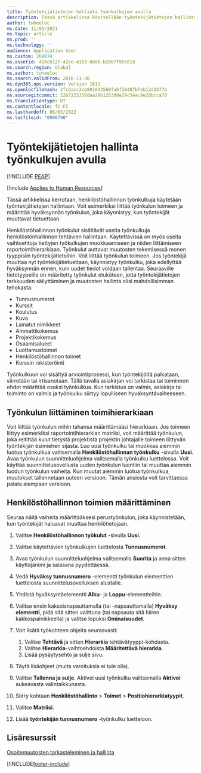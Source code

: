 ```yaml
---
title: Työntekijätietojen hallinta työnkulkujen avulla
description: Tässä artikkelissa käsitellään työntekijätietojen hallintaa työnkulkujen avulla.
author: twheeloc
ms.date: 11/03/2021
ms.topic: article
ms.prod: ''
ms.technology: ''
audience: Application User
ms.custom: 269074
ms.assetid: 426c6127-42ee-4163-8dd0-b2867f95581d
ms.search.region: Global
ms.author: twheeloc
ms.search.validFrom: 2016-11-30
ms.dyn365.ops.version: Version 1611
ms.openlocfilehash: 2fcbacc3cb891043560fabf28487bfeb12d1b77b
ms.sourcegitcommit: 52b7225350daa29b1263d8e29c54ac9e20bcca70
ms.translationtype: HT
ms.contentlocale: fi-FI
ms.lasthandoff: 06/03/2022
ms.locfileid: "8908798"
---
```

# <a name="use-workflows-to-manage-employee-information"></a>Työntekijätietojen hallinta työnkulkujen avulla


[!INCLUDE [PEAP](../includes/peap-1.md)]

[!include [Applies to Human Resources](../includes/applies-to-hr.md)]

Tässä artikkelissa kerrotaan, henkilöstöhallinnon työnkulkuja käytetään työntekijätietojen hallintaan. Voit esimerkiksi liittää työnkulun toimeen ja määrittää hyväksynnän työnkulun, joka käynnistyy, kun työntekijät muuttavat tietuettaan.

Henkilöstöhallinnon työnkulut sisältävät useita työnkulkuja henkilöstönhallinnon tehtävien hallintaan. Käytettävissä on myös useita vaihtoehtoja tiettyjen työkulkujen muokkaamiseen ja niiden liittämiseen raportointihierarkiaan. Työnkulut auttavat muutosten tekemisessä monen tyyppisiin työntekijätietoihin. Voit liittää työnkulun toimeen. Jos työntekijä muuttaa nyt työntekijätietuettaan, käynnistyy työnkulku, joka edellyttää hyväksynnän ennen, kuin uudet tiedot voidaan tallentaa. Seuraaville tietotyypeille on määritetty työnkulut etukäteen, jotta työntekijätietojen tarkkuuden säilyttäminen ja muutosten hallinta olisi mahdollisimman tehokasta:

-   Tunnusnumerot
-   Kurssit
-   Koulutus
-   Kuva
-   Lainatut nimikkeet
-   Ammattikokemus
-   Projektikokemus
-   Osaamisalueet
-   Luottamustoimet
-   Henkilöstöhallinnon toimet
-   Kurssin rekisteröinti

Työnkulkuun voi sisältyä arviointiprosessi, kun työntekijöitä palkataan, siirretään tai irtisanotaan. Tällä tavalla asiakirjan voi tarkistaa tai toiminnon ehdot määrittää osaksi työnkulkua. Kun tarkistus on valmis, asiakirja tai toiminto on valmis ja työnkulku siirtyy lopulliseen hyväksyntävaiheeseen.

## <a name="associate-a-workflow-with-a-position-hierarchy"></a>Työnkulun liittäminen toimihierarkiaan
Voit liittää työnkulun mihin tahansa määrittämääsi hierarkiaan. Jos toimeen liittyy esimerkiksi raportointihierarkian matriisi, voit määrittää työnkulun, joka reitittää kulut tietystä projektista projektin johtajalle toimeen liittyvän työntekijän esimiehen sijasta. Luo uusi työnkulku tai muokkaa aiemmin luotua työnkulkua valitsemalla **Henkilöstöhallinnan työnkulku** -sivulla **Uusi**. Avaa työnkulun suunnitteluohjelma valitsemalla työnkulku luettelossa. Voit käyttää suunnittelusovellusta uuden työnkulun luontiin tai muuttaa aiemmin luodun työnkulun vaiheita. Kun muutat aiemmin luotua työnkulkua, muutokset tallennetaan uuteen versioon. Tämän ansiosta voit tarvittaessa palata aiempaan versioon.

## <a name="configure-a-human-resources-workflow"></a>Henkilöstöhallinnon toimien määrittäminen
Seuraa näitä vaiheita määrittääksesi perustyönkulun, joka käynnistetään, kun työntekijät haluavat muuttaa henkilötietojaan.

1.  Valitse **Henkilöstöhallinnon työkulut** -sivulla **Uusi**.
2.  Valitse käytettävien työnkulkujen luettelosta **Tunnusnumerot**.
3.  Avaa työnkulun suunnitteluohjelma valitsemalla **Suorita** ja anna sitten käyttäjänimi ja salasana pyydettäessä.
4.  Vedä **Hyväksy tunnusnumero** -elementti työnkulun elementtien luettelosta suunnittelusovelluksen alustalle.
5.  Yhdistä hyväksyntäelementti **Alku**- ja **Loppu**-elementteihin.
6.  Valitse ensin kaksoisnapauttamalla (tai -napsauttamalla) **Hyväksy elementti**, pidä sitä sitten valittuna (tai napsauta sitä hiiren kakkospainikkeella) ja valitse lopuksi **Ominaisuudet**.
7.  Voit lisätä työkohteen ohjeita seuraavasti:

    1.  Valitse **Tehtävä** ja sitten **Hierarkia** tehtävätyyppi-kohdasta.
    2.  Valitse **Hierarkia**-vaihtoehdoista **Määritettävä hierarkia**.
    3.  Lisää pysäytysehto ja sulje sivu.

8.  Täytä lisäohjeet (muita varoituksia ei tule olla).
9.  Valitse **Tallenna ja sulje**. Aktivoi uusi työnkulku valitsemalla **Aktivoi** aukeavasta valintaikkunasta.
10. Siirry kohtaan **Henkilöstöhallinto** &gt; **Toimet** &gt; **Positiohierarkiatyypit**.
11. Valitse **Matriisi**.
12. Lisää **työntekijän tunnusnumero** -työnkulku luetteloon.

## <a name="additional-resources"></a>Lisäresurssit

[Osoitemuutosten tarkasteleminen ja hallinta](hr-personnel-view-address-changes.md) 





[!INCLUDE[footer-include](../includes/footer-banner.md)]
